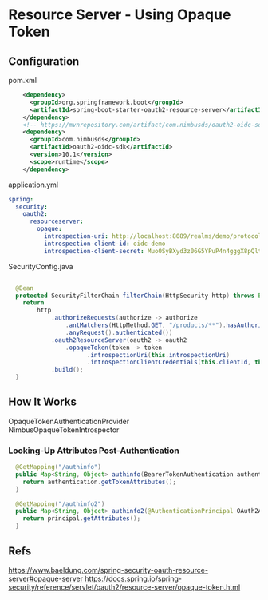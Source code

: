 Resource Server - Using Opaque Token
=====================================

## Configuration
pom.xml
```xml
    <dependency>
      <groupId>org.springframework.boot</groupId>
      <artifactId>spring-boot-starter-oauth2-resource-server</artifactId>
    </dependency>
    <!-- https://mvnrepository.com/artifact/com.nimbusds/oauth2-oidc-sdk -->
    <dependency>
      <groupId>com.nimbusds</groupId>
      <artifactId>oauth2-oidc-sdk</artifactId>
      <version>10.1</version>
      <scope>runtime</scope>
    </dependency>
```

application.yml
```yaml
spring:
  security:
    oauth2:
      resourceserver:
        opaque:
          introspection-uri: http://localhost:8089/realms/demo/protocol/openid-connect2/token/introspect
          introspection-client-id: oidc-demo
          introspection-client-secret: Muo0SyBXyd3z06G5YPuP4n4gggX8pQlt
```

SecurityConfig.java
```java

  @Bean
  protected SecurityFilterChain filterChain(HttpSecurity http) throws Exception {
    return
        http
            .authorizeRequests(authorize -> authorize
                .antMatchers(HttpMethod.GET, "/products/**").hasAuthority("SCOPE_read")
                .anyRequest().authenticated())
            .oauth2ResourceServer(oauth2 -> oauth2
                .opaqueToken(token -> token
                      .introspectionUri(this.introspectionUri)
                      .introspectionClientCredentials(this.clientId, this.clientSecret)))
            .build();
  }
```
## How It Works
OpaqueTokenAuthenticationProvider  
NimbusOpaqueTokenIntrospector

### Looking-Up Attributes Post-Authentication
```java
  @GetMapping("/authinfo")
  public Map<String, Object> authinfo(BearerTokenAuthentication authentication) {
    return authentication.getTokenAttributes();
  }

```

```java
  @GetMapping("/authinfo2")
  public Map<String, Object> authinfo2(@AuthenticationPrincipal OAuth2AuthenticatedPrincipal principal) {
    return principal.getAttributes();
  }
```


## Refs
https://www.baeldung.com/spring-security-oauth-resource-server#opaque-server
https://docs.spring.io/spring-security/reference/servlet/oauth2/resource-server/opaque-token.html

